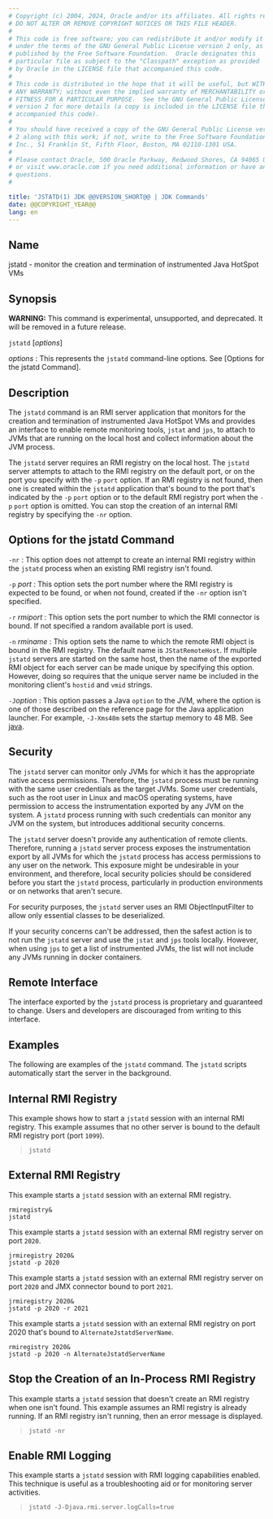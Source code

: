 ```yaml
---
# Copyright (c) 2004, 2024, Oracle and/or its affiliates. All rights reserved.
# DO NOT ALTER OR REMOVE COPYRIGHT NOTICES OR THIS FILE HEADER.
#
# This code is free software; you can redistribute it and/or modify it
# under the terms of the GNU General Public License version 2 only, as
# published by the Free Software Foundation.  Oracle designates this
# particular file as subject to the "Classpath" exception as provided
# by Oracle in the LICENSE file that accompanied this code.
#
# This code is distributed in the hope that it will be useful, but WITHOUT
# ANY WARRANTY; without even the implied warranty of MERCHANTABILITY or
# FITNESS FOR A PARTICULAR PURPOSE.  See the GNU General Public License
# version 2 for more details (a copy is included in the LICENSE file that
# accompanied this code).
#
# You should have received a copy of the GNU General Public License version
# 2 along with this work; if not, write to the Free Software Foundation,
# Inc., 51 Franklin St, Fifth Floor, Boston, MA 02110-1301 USA.
#
# Please contact Oracle, 500 Oracle Parkway, Redwood Shores, CA 94065 USA
# or visit www.oracle.com if you need additional information or have any
# questions.
#

title: 'JSTATD(1) JDK @@VERSION_SHORT@@ | JDK Commands'
date: @@COPYRIGHT_YEAR@@
lang: en
---
```


## Name

jstatd - monitor the creation and termination of instrumented Java HotSpot VMs

## Synopsis

**WARNING:** This command is experimental, unsupported, and deprecated. It will be removed in a future release.

`jstatd` \[*options*\]

*options*
:   This represents the `jstatd` command-line options. See [Options for the
    jstatd Command].

## Description

The `jstatd` command is an RMI server application that monitors for the
creation and termination of instrumented Java HotSpot VMs and provides an
interface to enable remote monitoring tools, `jstat` and `jps`, to attach to
JVMs that are running on the local host and collect information about the JVM
process.

The `jstatd` server requires an RMI registry on the local host. The `jstatd`
server attempts to attach to the RMI registry on the default port, or on the
port you specify with the `-p` `port` option. If an RMI registry is not found,
then one is created within the `jstatd` application that's bound to the port
that's indicated by the `-p` `port` option or to the default RMI registry port
when the `-p` `port` option is omitted. You can stop the creation of an
internal RMI registry by specifying the `-nr` option.

## Options for the jstatd Command

`-nr`
:   This option does not attempt to create an internal RMI registry within the
    `jstatd` process when an existing RMI registry isn't found.

`-p` *port*
:   This option sets the port number where the RMI registry is expected to be
    found, or when not found, created if the `-nr` option isn't specified.

`-r` *rmiport*
:   This option sets the port number to which the RMI connector is bound. If
    not specified a random available port is used.

`-n` *rminame*
:   This option sets the name to which the remote RMI object is bound in the
    RMI registry. The default name is `JStatRemoteHost`. If multiple `jstatd`
    servers are started on the same host, then the name of the exported RMI
    object for each server can be made unique by specifying this option.
    However, doing so requires that the unique server name be included in the
    monitoring client's `hostid` and `vmid` strings.

`-J`*option*
:   This option passes a Java `option` to the JVM, where the option is one of
    those described on the reference page for the Java application launcher.
    For example, `-J-Xms48m` sets the startup memory to 48 MB. See
    [java](java.html).

## Security

The `jstatd` server can monitor only JVMs for which it has the appropriate
native access permissions. Therefore, the `jstatd` process must be running with
the same user credentials as the target JVMs. Some user credentials, such as
the root user in Linux and macOS operating systems, have
permission to access the instrumentation exported by any JVM on the system. A
`jstatd` process running with such credentials can monitor any JVM on the
system, but introduces additional security concerns.

The `jstatd` server doesn't provide any authentication of remote clients.
Therefore, running a `jstatd` server process exposes the instrumentation export
by all JVMs for which the `jstatd` process has access permissions to any user
on the network. This exposure might be undesirable in your environment, and
therefore, local security policies should be considered before you start the
`jstatd` process, particularly in production environments or on networks that
aren't secure.

For security purposes, the `jstatd` server uses an RMI ObjectInputFilter to allow
only essential classes to be deserialized.

If your security concerns can't be addressed,
then the safest action is to not run the `jstatd` server and use the `jstat`
and `jps` tools locally. However, when using `jps` to get a list of
instrumented JVMs, the list will not include any JVMs running in docker
containers.

## Remote Interface

The interface exported by the `jstatd` process is proprietary and guaranteed to
change. Users and developers are discouraged from writing to this interface.

## Examples

The following are examples of the `jstatd` command. The `jstatd` scripts
automatically start the server in the background.

## Internal RMI Registry

This example shows how to start a `jstatd` session with an internal RMI
registry. This example assumes that no other server is bound to the default RMI
registry port (port `1099`).

>   `jstatd`

## External RMI Registry

This example starts a `jstatd` session with an external RMI registry.

```
rmiregistry&
jstatd
```

This example starts a `jstatd` session with an external RMI registry server on
port `2020`.

```
jrmiregistry 2020&
jstatd -p 2020
```

This example starts a `jstatd` session with an external RMI registry server on
port `2020` and JMX connector bound to port `2021`.

```
jrmiregistry 2020&
jstatd -p 2020 -r 2021
```

This example starts a `jstatd` session with an external RMI registry on port
2020 that's bound to `AlternateJstatdServerName`.

```
rmiregistry 2020&
jstatd -p 2020 -n AlternateJstatdServerName
```

## Stop the Creation of an In-Process RMI Registry

This example starts a `jstatd` session that doesn't create an RMI registry when
one isn't found. This example assumes an RMI registry is already running. If an
RMI registry isn't running, then an error message is displayed.

>   `jstatd -nr`

## Enable RMI Logging

This example starts a `jstatd` session with RMI logging capabilities enabled.
This technique is useful as a troubleshooting aid or for monitoring server
activities.

>   `jstatd
    -J-Djava.rmi.server.logCalls=true`
